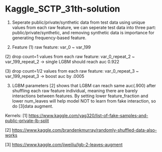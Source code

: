 # Kaggle_SCTP_31th-solution

1. Seperate public/private/synthetic data from test data
using unique values from each raw feature, we can seperate test data into three part: public/private/synthetic, and removing synthetic data is importance for generating frequency-based feature.

2. Feature
(1) raw feature: var_0 ~ var_199

(2) drop count=1 values from each raw feature: var_0_repeat_2 ~ var_199_repeat_2 -> single LGBM should reach auc 0.922

(3) drop count=1/2 values from each raw feature: var_0_repeat_3 ~ var_199_repeat_3 -> boost auc by .0005

3. LGBM parameters
[2] shows that LGBM can reach same auc(.900) after shuffling each raw feature individual, meaning there are barely interactions between features. By setting lower feature_fraction and lower num_leaves will help model NOT to learn from fake interaction, so do [3]data augment.

Kernels:
[1] https://www.kaggle.com/yag320/list-of-fake-samples-and-public-private-lb-split

[2] https://www.kaggle.com/brandenkmurray/randomly-shuffled-data-also-works

[3] https://www.kaggle.com/jiweiliu/lgb-2-leaves-augment
